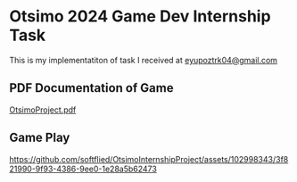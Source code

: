 # Otsimo 2024 Game Dev Internship Task
This is my implementatiton of task I received at eyupoztrk04@gmail.com
## PDF Documentation of Game
[OtsimoProject.pdf](https://github.com/softflied/OtsimoInternshipProject/files/15049089/OtsimoProject.pdf)

## Game Play

https://github.com/softflied/OtsimoInternshipProject/assets/102998343/3f821990-9f93-4386-9ee0-1e28a5b62473

